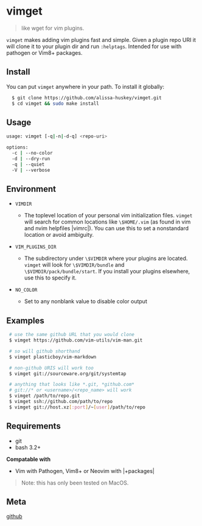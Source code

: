 # vimget
> like wget for vim plugins.

`vimget` makes adding vim plugins fast and simple. Given a plugin repo URI it will clone it to your plugin dir and run `:helptags`. Intended for use with pathogen or Vim8+ packages.


Install
---

You can put `vimget` anywhere in your path. To install it globally:

```bash
  $ git clone https://github.com/alissa-huskey/vimget.git
  $ cd vimget && sudo make install
```

Usage
---

```bash
usage: vimget [-q|-n|-d-q] <repo-uri>

options:
  -c | --no-color
  -d | --dry-run
  -q | --quiet
  -V | --verbose
```

Environment
---

* `VIMDIR`
    * The toplevel location of your personal vim initialization files.
         `vimget` will search for common locations like `\$HOME/.vim` (as found in
         vim and nvim helpfiles |vimrc|). You can use this to set a nonstandard
         location or avoid ambiguity.

* `VIM_PLUGINS_DIR`
    * The subdirectory under `\$VIMDIR` where your plugins are located. `vimget`
         will look for `\$VIMDIR/bundle` and `\$VIMDIR/pack/bundle/start`. If you
         install your plugins elsewhere, use this to specify it.

* `NO_COLOR`
    * Set to any nonblank value to disable color output


Examples
---

```bash
 # use the same github URL that you would clone
 $ vimget https://github.com/vim-utils/vim-man.git

 # so will github shorthand
 $ vimget plasticboy/vim-markdown

 # non-github URIS will work too
 $ vimget git://sourceware.org/git/systemtap

 # anything that looks like *.git, *github.com*
 # git://* or <username>/<repo_name> will work
 $ vimget /path/to/repo.git
 $ vimget ssh://github.com/path/to/repo
 $ vimget git://host.xz[:port]/~[user]/path/to/repo
```


Requirements
---

- git
- bash 3.2+

**Compatable with**

- Vim with Pathogen, Vim8+ or Neovim with |+packages|

> Note: this has only been tested on MacOS.


Meta
---

 [github](https://github.com/alissa-huskey/vimget)
